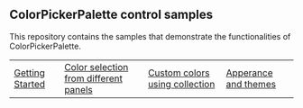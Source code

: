 ## ColorPickerPalette control samples
This repository contains the samples that demonstrate the functionalities of ColorPickerPalette.

<table>
 <tr>
  <td><a href="Samples/Getting-Started">Getting Started</a></td>
  <td><a href="Samples/Getting-Started">Color selection from different panels</a></td>
  <td><a href="Samples/CustomColors">Custom colors using collection</a></td>
  <td><a href="Samples/Themes">Apperance and themes</a></td>
 </tr>
</table>
